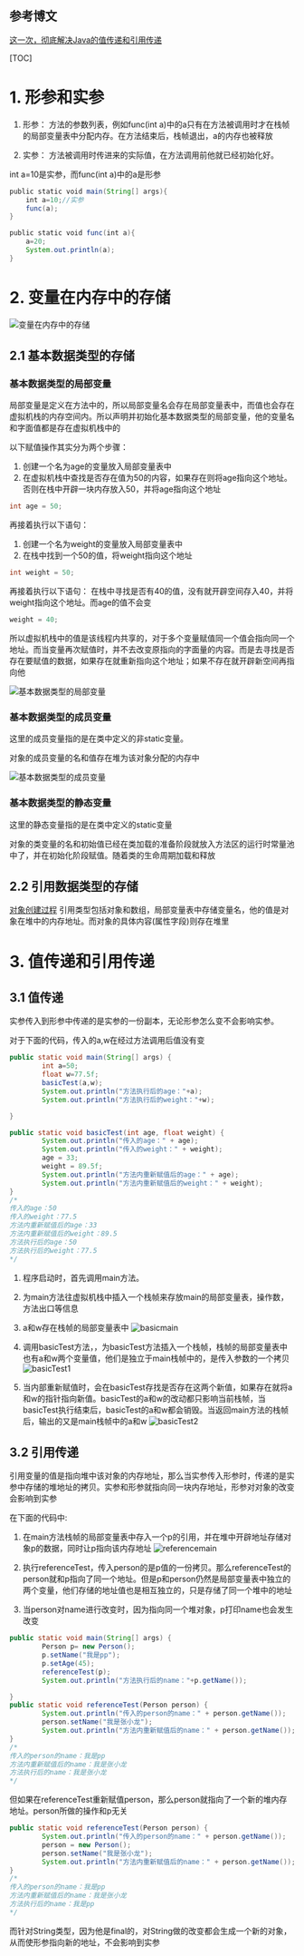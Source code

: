 ## 参考博文
[这一次，彻底解决Java的值传递和引用传递](https://juejin.im/post/5bce68226fb9a05ce46a0476)


[TOC]

# 1. 形参和实参
1. 形参：
方法的参数列表，例如func(int a)中的a只有在方法被调用时才在栈帧的局部变量表中分配内存。在方法结束后，栈帧退出，a的内存也被释放

2. 实参：
方法被调用时传进来的实际值，在方法调用前他就已经初始化好。


int a=10是实参，而func(int a)中的a是形参
```java
public static void main(String[] args){
    int a=10;//实参
    func(a);
}

public static void func(int a){
    a=20;
    System.out.println(a);
}
```

# 2. 变量在内存中的存储
![变量在内存中的存储](./pic/值传递和引用传递_变量在内存中的存储.png)

## 2.1 基本数据类型的存储
### 基本数据类型的局部变量
局部变量是定义在方法中的，所以局部变量名会存在局部变量表中，而值也会存在虚拟机栈的内存空间内。所以声明并初始化基本数据类型的局部变量，他的变量名和字面值都是存在虚拟机栈中的

以下赋值操作其实分为两个步骤：
1. 创建一个名为age的变量放入局部变量表中
2. 在虚拟机栈中查找是否存在值为50的内容，如果存在则将age指向这个地址。否则在栈中开辟一块内存放入50，并将age指向这个地址
```java
int age = 50;
```

再接着执行以下语句：
1. 创建一个名为weight的变量放入局部变量表中
2. 在栈中找到一个50的值，将weight指向这个地址
```java
int weight = 50;
```

再接着执行以下语句：
在栈中寻找是否有40的值，没有就开辟空间存入40，并将weight指向这个地址。而age的值不会变
```java
weight = 40;
```
所以虚拟机栈中的值是该线程内共享的，对于多个变量赋值同一个值会指向同一个地址。而当变量再次赋值时，并不去改变原指向的字面量的内容。而是去寻找是否存在要赋值的数据，如果存在就重新指向这个地址；如果不存在就开辟新空间再指向他


![基本数据类型的局部变量](./pic/值传递和引用传递_基本数据类型的局部变量.png)


### 基本数据类型的成员变量
这里的成员变量指的是在类中定义的非static变量。

对象的成员变量的名和值存在堆为该对象分配的内存中

![基本数据类型的成员变量](./pic/值传递和引用传递_基本数据类型的成员变量.png)



### 基本数据类型的静态变量
这里的静态变量指的是在类中定义的static变量

对象的类变量的名和初始值已经在类加载的准备阶段就放入方法区的运行时常量池中了，并在初始化阶段赋值。随着类的生命周期加载和释放



## 2.2 引用数据类型的存储
[对象创建过程](../JVM/对象创建过程.md)
引用类型包括对象和数组，局部变量表中存储变量名，他的值是对象在堆中的内存地址。而对象的具体内容(属性字段)则存在堆里


# 3. 值传递和引用传递
## 3.1 值传递
实参传入到形参中传递的是实参的一份副本，无论形参怎么变不会影响实参。

对于下面的代码，传入的a,w在经过方法调用后值没有变
```java
public static void main(String[] args) {
        int a=50;
        float w=77.5f;
        basicTest(a,w);
        System.out.println("方法执行后的age："+a);
        System.out.println("方法执行后的weight："+w);

}

public static void basicTest(int age, float weight) {
        System.out.println("传入的age：" + age);
        System.out.println("传入的weight：" + weight);
        age = 33;
        weight = 89.5f;
        System.out.println("方法内重新赋值后的age：" + age);
        System.out.println("方法内重新赋值后的weight：" + weight);
}
/*
传入的age：50
传入的weight：77.5
方法内重新赋值后的age：33
方法内重新赋值后的weight：89.5
方法执行后的age：50
方法执行后的weight：77.5
*/
```
1. 程序启动时，首先调用main方法。
2. 为main方法往虚拟机栈中插入一个栈帧来存放main的局部变量表，操作数，方法出口等信息
3. a和w存在栈帧的局部变量表中
![basicmain](./pic/值传递和引用传递_basicmain.png)

4. 调用basicTest方法，，为basicTest方法插入一个栈帧，栈帧的局部变量表中也有a和w两个变量值，他们是独立于main栈帧中的，是传入参数的一个拷贝
![basicTest1](./pic/值传递和引用传递_basicTest1.png)

5. 当内部重新赋值时，会在basicTest存找是否存在这两个新值，如果存在就将a和w的指针指向新值。basicTest的a和w的改动都只影响当前栈帧，当basicTest执行结束后，basicTest的a和w都会销毁。当返回main方法的栈帧后，输出的又是main栈帧中的a和w
![basicTest2](./pic/值传递和引用传递_basicTest2.png)

## 3.2 引用传递
引用变量的值是指向堆中该对象的内存地址，那么当实参传入形参时，传递的是实参中存储的堆地址的拷贝。实参和形参就指向同一块内存地址，形参对对象的改变会影响到实参

在下面的代码中:
1. 在main方法栈帧的局部变量表中存入一个p的引用，并在堆中开辟地址存储对象p的数据，同时让p指向该内存地址
![referencemain](./pic/值传递和引用传递_referencemain.png)

2. 执行referenceTest，传入person的是p值的一份拷贝。那么referenceTest的person就和p指向了同一个地址。但是p和person仍然是局部变量表中独立的两个变量，他们存储的地址值也是相互独立的，只是存储了同一个堆中的地址
3. 当person对name进行改变时，因为指向同一个堆对象，p打印name也会发生改变

```java
public static void main(String[] args) {
        Person p= new Person();
        p.setName("我是pp");
        p.setAge(45);
        referenceTest(p);
        System.out.println("方法执行后的name："+p.getName());

}
public static void referenceTest(Person person) {
        System.out.println("传入的person的name：" + person.getName());
        person.setName("我是张小龙");
        System.out.println("方法内重新赋值后的name：" + person.getName());
}
/*
传入的person的name：我是pp
方法内重新赋值后的name：我是张小龙
方法执行后的name：我是张小龙
*/
```

但如果在referenceTest重新赋值person，那么person就指向了一个新的堆内存地址。person所做的操作和p无关
```java
public static void referenceTest(Person person) {
        System.out.println("传入的person的name：" + person.getName());
        person = new Person();
        person.setName("我是张小龙");
        System.out.println("方法内重新赋值后的name：" + person.getName());
}
/*
传入的person的name：我是pp
方法内重新赋值后的name：我是张小龙
方法执行后的name：我是pp
*/
```
而针对String类型，因为他是final的，对String做的改变都会生成一个新的对象，从而使形参指向新的地址，不会影响到实参